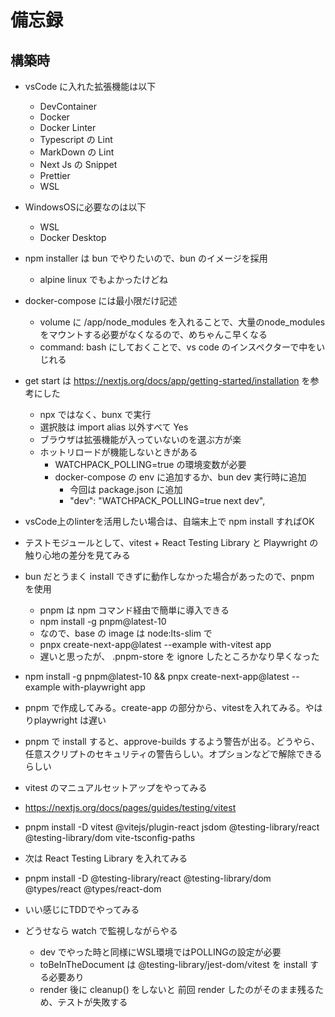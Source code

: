 # 備忘録

## 構築時

- vsCode に入れた拡張機能は以下
  - DevContainer
  - Docker
  - Docker Linter
  - Typescript の Lint
  - MarkDown の Lint
  - Next Js の Snippet
  - Prettier
  - WSL
- WindowsOSに必要なのは以下
  - WSL
  - Docker Desktop
- npm installer は bun でやりたいので、bun のイメージを採用
  - alpine linux でもよかったけどね
- docker-compose には最小限だけ記述
  - volume に /app/node_modules を入れることで、大量のnode_modules をマウントする必要がなくなるので、めちゃんこ早くなる
  - command: bash にしておくことで、vs code のインスペクターで中をいじれる
- get start は <https://nextjs.org/docs/app/getting-started/installation> を参考にした
  - npx ではなく、bunx で実行
  - 選択肢は import alias 以外すべて Yes
  - ブラウザは拡張機能が入っていないのを選ぶ方が楽
  - ホットリロードが機能しないときがある
    - WATCHPACK_POLLING=true の環境変数が必要
    - docker-compose の env に追加するか、bun dev 実行時に追加
      - 今回は package.json に追加
      - "dev": "WATCHPACK_POLLING=true next dev",
- vsCode上のlinterを活用したい場合は、自端末上で npm install すればOK

- テストモジュールとして、vitest + React Testing Library と Playwright の触り心地の差分を見てみる
- bun だとうまく install できずに動作しなかった場合があったので、pnpm を使用
  - pnpm は npm コマンド経由で簡単に導入できる
  - npm install -g pnpm@latest-10
  - なので、base の image は node:lts-slim で
  - pnpx create-next-app@latest --example with-vitest app
  - 遅いと思ったが、 .pnpm-store を ignore したところかなり早くなった
- npm install -g pnpm@latest-10 && pnpx create-next-app@latest --example with-playwright app

- pnpm で作成してみる。create-app の部分から、vitestを入れてみる。やはりplaywright は遅い
- pnpm で install すると、approve-builds するよう警告が出る。どうやら、任意スクリプトのセキュリティの警告らしい。オプションなどで解除できるらしい
- vitest のマニュアルセットアップをやってみる
- <https://nextjs.org/docs/pages/guides/testing/vitest>
- pnpm install -D vitest @vitejs/plugin-react jsdom @testing-library/react @testing-library/dom vite-tsconfig-paths
- 次は React Testing Library を入れてみる
- pnpm install -D @testing-library/react @testing-library/dom @types/react @types/react-dom
- いい感じにTDDでやってみる
- どうせなら watch で監視しながらやる
  - dev でやった時と同様にWSL環境ではPOLLINGの設定が必要
  - toBeInTheDocument は @testing-library/jest-dom/vitest を install する必要あり
  - render 後に cleanup() をしないと 前回 render したのがそのまま残るため、テストが失敗する
